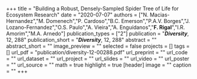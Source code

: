 +++
title = "Building a Robust, Densely-Sampled Spider Tree of Life for Ecosystem Research"
date = "2020-07-07"
authors = ["N. Macias-Hernandez","M. Domenech","P. Cardoso","B.C. Emerson","P.A.V. Borges","J. Lozano-Fernandez","O.S. Paulo","A. Vieira","A. Enguídanos","**F. Rigal**","I.R. Amorim","M.A. Arnedo"]
publication_types = ["2"]
publication = "**_Diversity_**, 12, 288"
publication_short = "**_Diversity_**, 12, 288"
abstract = ""
abstract_short = ""
image_preview = ""
selected = false
projects = []
tags = []
url_pdf = "publication/diversity-12-00288.pdf"
url_preprint = ""
url_code = ""
url_dataset = ""
url_project = ""
url_slides = ""
url_video = ""
url_poster = ""
url_source = ""
math = true
highlight = true
[header]
image = ""
caption = ""
+++
